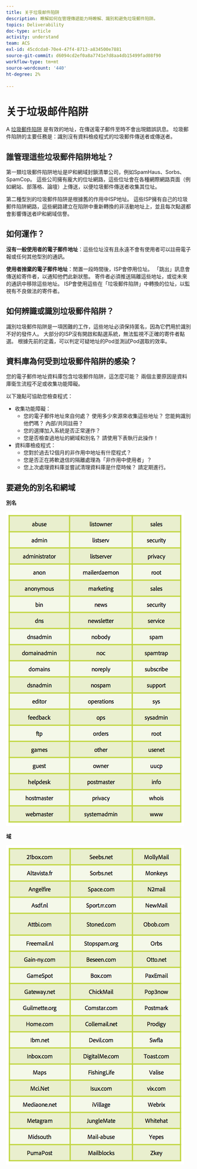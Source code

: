 ```yaml
---
title: 关于垃圾邮件陷阱
description: 瞭解如何在管理傳遞能力時瞭解、識別和避免垃圾郵件陷阱。
topics: Deliverability
doc-type: article
activity: understand
team: ACS
exl-id: 45cdcda0-70e4-47f4-8713-a834500e7881
source-git-commit: d6094cd2ef0a8a7741e7d8aa4db15499fad08f90
workflow-type: tm+mt
source-wordcount: '440'
ht-degree: 2%

---
```


# 关于垃圾邮件陷阱

A [垃圾郵件陷阱](/help/metrics/spam-traps.md) 是有效的地址，在傳送電子郵件至時不會出現錯誤訊息。 垃圾郵件陷阱的主要任務是：識別沒有資料檢疫程式的垃圾郵件傳送者或傳送者。

## 誰管理這些垃圾郵件陷阱地址？

第一類垃圾郵件陷阱地址是IP和網域封鎖清單公司，例如SpamHaus、Sorbs、SpamCop。 這些公司擁有龐大的位址網路，這些位址會在各種網際網路頁面（例如網站、部落格、論壇）上傳送，以便垃圾郵件傳送者收集其位址。

第二種型別的垃圾郵件陷阱是根據舊的作用中ISP地址。 這些ISP擁有自己的垃圾郵件陷阱網路，這些網路建立在陷阱中重新轉換的非活動地址上，並且每次點選都會影響傳送者IP和網域信譽。

## 如何運作？

**沒有一般使用者的電子郵件地址**：這些位址沒有且永遠不會有使用者可以註冊電子報或任何其他型別的通訊。

**使用者捨棄的電子郵件地址**：閒置一段時間後，ISP會停用位址。 「跳出」訊息會傳送給寄件者，以通知他們此新狀態。 寄件者必須推送隔離這些地址，或從未來的通訊中移除這些地址。 ISP會使用這些在「垃圾郵件陷阱」中轉換的位址，以監視有不良做法的寄件者。

## 如何辨識或識別垃圾郵件陷阱？

識別垃圾郵件陷阱是一項困難的工作，這些地址必須保持匿名，因為它們用於識別不好的發件人。 大部分的ISP沒有開啟和點選系統，無法監視不正確的寄件者點選。 根據先前的定義，可以判定可疑地址的Pod並測試Pod選取的效率。

## 資料庫為何受到垃圾郵件陷阱的感染？

您的電子郵件地址資料庫包含垃圾郵件陷阱，這怎麼可能？ 兩個主要原因是資料庫衛生流程不足或收集功能障礙。

以下幾點可協助您檢查程式：

* 收集功能障礙：
   * 您的電子郵件地址來自何處？ 使用多少來源來收集這些地址？ 您能夠識別他們嗎？ 內部/共同註冊？
   * 您的選擇加入系統是否正常運作？
   * 您是否檢查過地址的網域和別名？ 請使用下表執行此操作！
* 資料庫檢疫程式：
   * 您對於過去12個月的非作用中地址有什麼程式？
   * 您是否正在將軟退信的隔離處理為「非作用中使用者」？
   * 您上次處理資料庫並嘗試清理資料庫是什麼時候？ 請定期進行。

## 要避免的別名和網域

**別名**

![](../../help/assets/aliases.png)

**域**

![](../../help/assets/domains.png)
